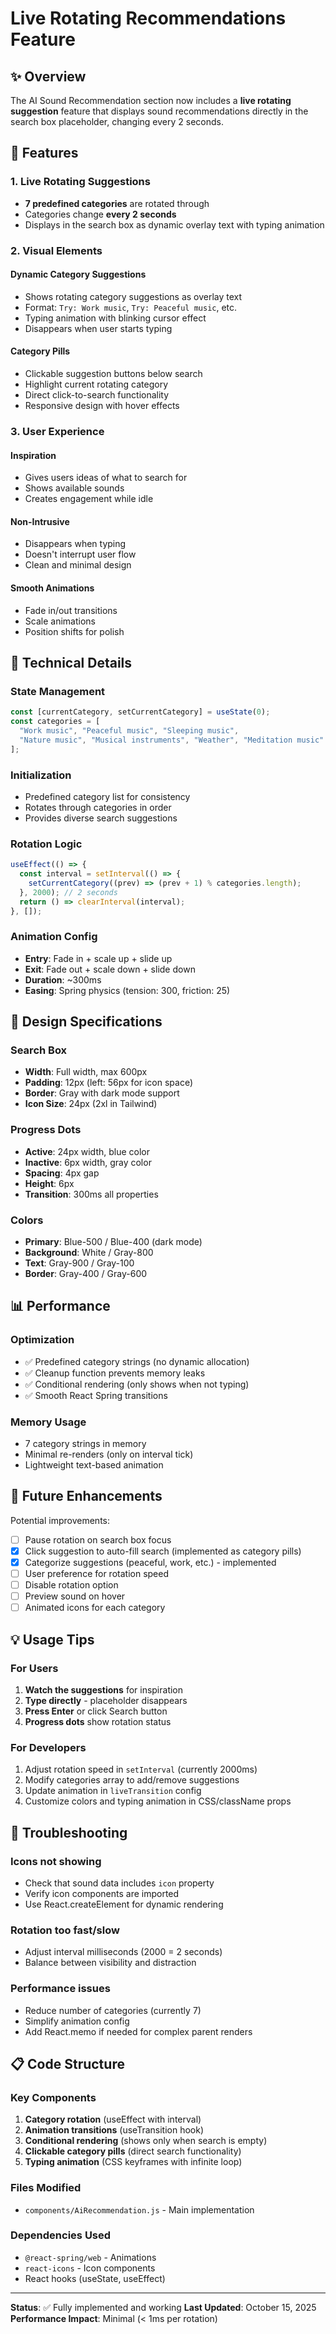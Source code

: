# Live Rotating Recommendations Feature

## ✨ Overview
The AI Sound Recommendation section now includes a **live rotating suggestion** feature that displays sound recommendations directly in the search box placeholder, changing every 2 seconds.

## 🎯 Features

### 1. Live Rotating Suggestions
- **7 predefined categories** are rotated through
- Categories change **every 2 seconds**
- Displays in the search box as dynamic overlay text with typing animation

### 2. Visual Elements

#### Dynamic Category Suggestions
- Shows rotating category suggestions as overlay text
- Format: `Try: Work music`, `Try: Peaceful music`, etc.
- Typing animation with blinking cursor effect
- Disappears when user starts typing

#### Category Pills
- Clickable suggestion buttons below search
- Highlight current rotating category
- Direct click-to-search functionality
- Responsive design with hover effects

### 3. User Experience

#### Inspiration
- Gives users ideas of what to search for
- Shows available sounds
- Creates engagement while idle

#### Non-Intrusive
- Disappears when typing
- Doesn't interrupt user flow
- Clean and minimal design

#### Smooth Animations
- Fade in/out transitions
- Scale animations
- Position shifts for polish

## 🔧 Technical Details

### State Management
```javascript
const [currentCategory, setCurrentCategory] = useState(0);
const categories = [
  "Work music", "Peaceful music", "Sleeping music", 
  "Nature music", "Musical instruments", "Weather", "Meditation music"
];
```

### Initialization
- Predefined category list for consistency
- Rotates through categories in order
- Provides diverse search suggestions

### Rotation Logic
```javascript
useEffect(() => {
  const interval = setInterval(() => {
    setCurrentCategory((prev) => (prev + 1) % categories.length);
  }, 2000); // 2 seconds
  return () => clearInterval(interval);
}, []);
```

### Animation Config
- **Entry**: Fade in + scale up + slide up
- **Exit**: Fade out + scale down + slide down
- **Duration**: ~300ms
- **Easing**: Spring physics (tension: 300, friction: 25)

## 🎨 Design Specifications

### Search Box
- **Width**: Full width, max 600px
- **Padding**: 12px (left: 56px for icon space)
- **Border**: Gray with dark mode support
- **Icon Size**: 24px (2xl in Tailwind)

### Progress Dots
- **Active**: 24px width, blue color
- **Inactive**: 6px width, gray color
- **Spacing**: 4px gap
- **Height**: 6px
- **Transition**: 300ms all properties

### Colors
- **Primary**: Blue-500 / Blue-400 (dark mode)
- **Background**: White / Gray-800
- **Text**: Gray-900 / Gray-100
- **Border**: Gray-400 / Gray-600

## 📊 Performance

### Optimization
- ✅ Predefined category strings (no dynamic allocation)
- ✅ Cleanup function prevents memory leaks
- ✅ Conditional rendering (only shows when not typing)
- ✅ Smooth React Spring transitions

### Memory Usage
- 7 category strings in memory
- Minimal re-renders (only on interval tick)
- Lightweight text-based animation

## 🔮 Future Enhancements

Potential improvements:
- [ ] Pause rotation on search box focus
- [x] Click suggestion to auto-fill search (implemented as category pills)
- [x] Categorize suggestions (peaceful, work, etc.) - implemented
- [ ] User preference for rotation speed
- [ ] Disable rotation option
- [ ] Preview sound on hover
- [ ] Animated icons for each category

## 💡 Usage Tips

### For Users
1. **Watch the suggestions** for inspiration
2. **Type directly** - placeholder disappears
3. **Press Enter** or click Search button
4. **Progress dots** show rotation status

### For Developers
1. Adjust rotation speed in `setInterval` (currently 2000ms)
2. Modify categories array to add/remove suggestions
3. Update animation in `liveTransition` config
4. Customize colors and typing animation in CSS/className props

## 🐛 Troubleshooting

### Icons not showing
- Check that sound data includes `icon` property
- Verify icon components are imported
- Use React.createElement for dynamic rendering

### Rotation too fast/slow
- Adjust interval milliseconds (2000 = 2 seconds)
- Balance between visibility and distraction

### Performance issues
- Reduce number of categories (currently 7)
- Simplify animation config
- Add React.memo if needed for complex parent renders

## 📋 Code Structure

### Key Components
1. **Category rotation** (useEffect with interval)
2. **Animation transitions** (useTransition hook)
3. **Conditional rendering** (shows only when search is empty)
4. **Clickable category pills** (direct search functionality)
5. **Typing animation** (CSS keyframes with infinite loop)

### Files Modified
- `components/AiRecommendation.js` - Main implementation

### Dependencies Used
- `@react-spring/web` - Animations
- `react-icons` - Icon components
- React hooks (useState, useEffect)

---

**Status**: ✅ Fully implemented and working
**Last Updated**: October 15, 2025
**Performance Impact**: Minimal (< 1ms per rotation)
